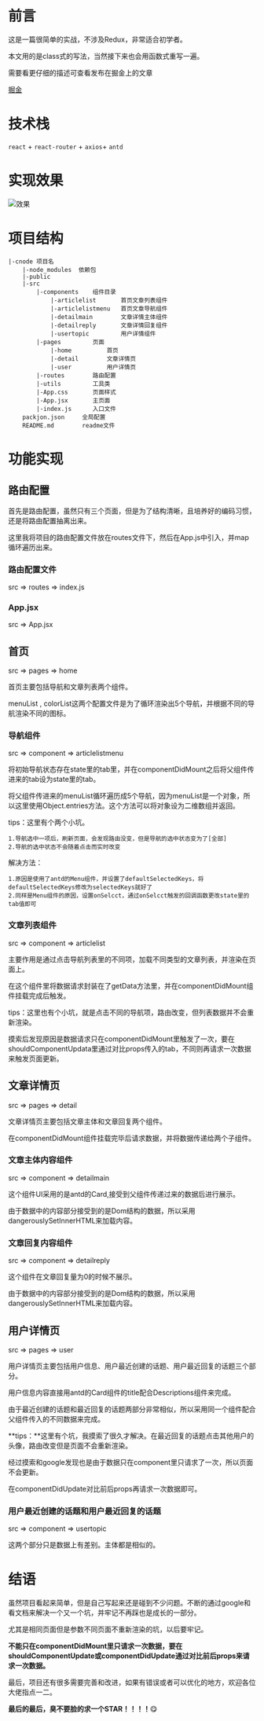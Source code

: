 # 前言

这是一篇很简单的实战，不涉及Redux，非常适合初学者。

本文用的是class式的写法，当然接下来也会用函数式重写一遍。

需要看更仔细的描述可查看发布在掘金上的文章

[掘金](https://juejin.im/post/6866433022627938318#heading-18)

# 技术栈
`react` + `react-router` + `axios`+ `antd`

# 实现效果

![效果](https://p6-juejin.byteimg.com/tos-cn-i-k3u1fbpfcp/ae56e31ed7bb465c8c438d935b4e26cf~tplv-k3u1fbpfcp-zoom-1.image)

# 项目结构

```
|-cnode 项目名
    |-node_modules  依赖包
    |-public  
    |-src  
        |-components    组件目录
            |-articlelist		首页文章列表组件
            |-articlelistmenu   首页文章导航组件
            |-detailmain        文章详情主体组件
            |-detailreply       文章详情回复组件
            |-usertopic      	用户详情组件
        |-pages         页面
            |-home          首页
            |-detail        文章详情页
            |-user        	用户详情页
        |-routes        路由配置
        |-utils         工具类
       	|-App.css		页面样式
        |-App.jsx       主页面
        |-index.js      入口文件
    packjon.json     全局配置
    README.md        readme文件
```

# 功能实现

## 路由配置
首先是路由配置，虽然只有三个页面，但是为了结构清晰，且培养好的编码习惯，还是将路由配置抽离出来。

这里我将项目的路由配置文件放在routes文件下，然后在App.js中引入，并map循环遍历出来。

### 路由配置文件

src => routes => index.js


### App.jsx

src => App.jsx

## 首页

src => pages => home

首页主要包括导航和文章列表两个组件。

menuList , colorList这两个配置文件是为了循环渲染出5个导航，并根据不同的导航渲染不同的图标。 

### 导航组件

src => component => articlelistmenu 

将初始导航状态存在state里的tab里，并在componentDidMount之后将父组件传进来的tab设为state里的tab。

将父组件传进来的menuList循环遍历成5个导航，因为menuList是一个对象，所以这里使用Object.entries方法。这个方法可以将对象设为二维数组并返回。

tips：这里有个两个小坑。

	1.导航选中一项后，刷新页面，会发现路由没变，但是导航的选中状态变为了[全部]
	2.导航的选中状态不会随着点击而实时改变
解决方法：
	
    1.原因是使用了antd的Menu组件，并设置了defaultSelectedKeys，将defaultSelectedKeys修改为selectedKeys就好了
    2.同样是Menu组件的原因，设置onSelcct，通过onSelcct触发的回调函数更改state里的tab值即可

### 文章列表组件

src => component => articlelist

主要作用是通过点击导航列表里的不同项，加载不同类型的文章列表，并渲染在页面上。

在这个组件里将数据请求封装在了getData方法里，并在componentDidMount组件挂载完成后触发。

tips：这里也有个小坑，就是点击不同的导航项，路由改变，但列表数据并不会重新渲染。

摸索后发现原因是数据请求只在componentDidMount里触发了一次，要在shouldComponentUpdata里通过对比props传入的tab，不同则再请求一次数据来触发页面更新。

## 文章详情页

src => pages => detail

文章详情页主要包括文章主体和文章回复两个组件。

在componentDidMount组件挂载完毕后请求数据，并将数据传递给两个子组件。

### 文章主体内容组件

src => component => detailmain

这个组件UI采用的是antd的Card,接受到父组件传递过来的数据后进行展示。

由于数据中的内容部分接受到的是Dom结构的数据，所以采用dangerouslySetInnerHTML来加载内容。

### 文章回复内容组件

src => component => detailreply

这个组件在文章回复量为0的时候不展示。

由于数据中的内容部分接受到的是Dom结构的数据，所以采用dangerouslySetInnerHTML来加载内容。

## 用户详情页

src => pages => user

用户详情页主要包括用户信息、用户最近创建的话题、用户最近回复的话题三个部分。

用户信息内容直接用antd的Card组件的title配合Descriptions组件来完成。

由于最近创建的话题和最近回复的话题两部分非常相似，所以采用同一个组件配合父组件传入的不同数据来完成。

**tips：**这里有个坑，我摸索了很久才解决。在最近回复的话题点击其他用户的头像，路由改变但是页面不会重新渲染。

经过摸索和google发现也是由于数据只在component里只请求了一次，所以页面不会更新。

在componentDidUpdate对比前后props再请求一次数据即可。

### 用户最近创建的话题和用户最近回复的话题

src => component => usertopic

这两个部分只是数据上有差别。主体都是相似的。


# 结语

虽然项目看起来简单，但是自己写起来还是碰到不少问题。不断的通过google和看文档来解决一个又一个坑，并牢记不再踩也是成长的一部分。

尤其是相同页面但是参数不同页面不重新渲染的坑，以后要牢记。

**不能只在componentDidMount里只请求一次数据，要在shouldComponentUpdate或componentDidUpdate通过对比前后props来请求一次数据。**

最后，项目还有很多需要完善和改进，如果有错误或者可以优化的地方，欢迎各位大佬指点一二。

**最后的最后，臭不要脸的求一个STAR！！！！**😋
